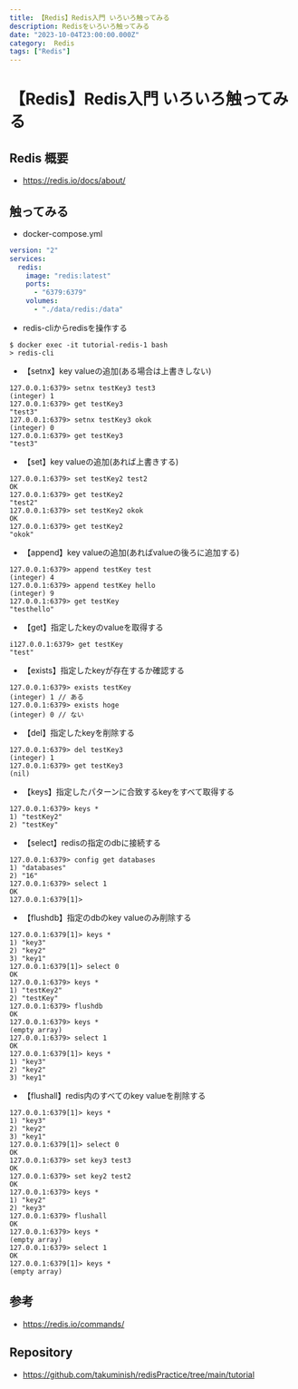 ```yaml
---
title: 【Redis】Redis入門 いろいろ触ってみる
description: Redisをいろいろ触ってみる
date: "2023-10-04T23:00:00.000Z"
category:  Redis
tags: ["Redis"]
---
```

# 【Redis】Redis入門 いろいろ触ってみる
## Redis 概要
- https://redis.io/docs/about/

## 触ってみる
- docker-compose.yml
```yaml
version: "2"
services:
  redis:
    image: "redis:latest"
    ports:
      - "6379:6379"
    volumes:
      - "./data/redis:/data"
```
- redis-cliからredisを操作する
```
$ docker exec -it tutorial-redis-1 bash
> redis-cli
```
- 【setnx】key valueの追加(ある場合は上書きしない)
```
127.0.0.1:6379> setnx testKey3 test3
(integer) 1
127.0.0.1:6379> get testKey3
"test3"
127.0.0.1:6379> setnx testKey3 okok
(integer) 0
127.0.0.1:6379> get testKey3
"test3"
```

- 【set】key valueの追加(あれば上書きする)
```
127.0.0.1:6379> set testKey2 test2
OK
127.0.0.1:6379> get testKey2
"test2"
127.0.0.1:6379> set testKey2 okok
OK
127.0.0.1:6379> get testKey2
"okok"
```

- 【append】key valueの追加(あればvalueの後ろに追加する)
```
127.0.0.1:6379> append testKey test
(integer) 4
127.0.0.1:6379> append testKey hello
(integer) 9
127.0.0.1:6379> get testKey
"testhello"
```

- 【get】指定したkeyのvalueを取得する
```
i127.0.0.1:6379> get testKey
"test"
```

- 【exists】指定したkeyが存在するか確認する
```
127.0.0.1:6379> exists testKey
(integer) 1 // ある
127.0.0.1:6379> exists hoge
(integer) 0 // ない
```

- 【del】指定したkeyを削除する
```
127.0.0.1:6379> del testKey3
(integer) 1
127.0.0.1:6379> get testKey3
(nil)
```

- 【keys】指定したパターンに合致するkeyをすべて取得する
```
127.0.0.1:6379> keys *
1) "testKey2"
2) "testKey"
```

- 【select】redisの指定のdbに接続する
```
127.0.0.1:6379> config get databases
1) "databases"
2) "16"
127.0.0.1:6379> select 1
OK
127.0.0.1:6379[1]> 
```

- 【flushdb】指定のdbのkey valueのみ削除する
```
127.0.0.1:6379[1]> keys *
1) "key3"
2) "key2"
3) "key1"
127.0.0.1:6379[1]> select 0
OK
127.0.0.1:6379> keys *
1) "testKey2"
2) "testKey"
127.0.0.1:6379> flushdb
OK
127.0.0.1:6379> keys *
(empty array)
127.0.0.1:6379> select 1
OK
127.0.0.1:6379[1]> keys *
1) "key3"
2) "key2"
3) "key1"
```

- 【flushall】redis内のすべてのkey valueを削除する
```
127.0.0.1:6379[1]> keys *
1) "key3"
2) "key2"
3) "key1"
127.0.0.1:6379[1]> select 0
OK
127.0.0.1:6379> set key3 test3
OK
127.0.0.1:6379> set key2 test2
OK
127.0.0.1:6379> keys *
1) "key2"
2) "key3"
127.0.0.1:6379> flushall
OK
127.0.0.1:6379> keys *
(empty array)
127.0.0.1:6379> select 1
OK
127.0.0.1:6379[1]> keys *
(empty array)
```

## 参考
- https://redis.io/commands/

## Repository
- https://github.com/takuminish/redisPractice/tree/main/tutorial